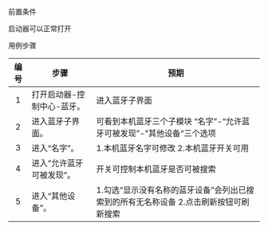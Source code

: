 前置条件

启动器可以正常打开

用例步骤

| 编号 | 步骤                                      | 预期               |
| :--: | ----------------------------------------- | ------------------ |
|  1   | 打开启动器-控制中心-蓝牙。                    | 进入蓝牙子界面   |
|  2   | 进入蓝牙子界面。| 可看到本机蓝牙三个子模块 “名字”-“允许蓝牙可被发现”-"其他设备“三个选项 |
|  3   | 进入“名字”。    | 1.本机蓝牙名字可修改 2.本机蓝牙开关可用  |
|  4   | 进入“允许蓝牙可被发现”。    | 开关可控制本机蓝牙是否可被搜索 |
|  5   | 进入“其他设备”。    | 1.勾选“显示没有名称的蓝牙设备”会列出已搜索到的所有无名称设备 2.点击刷新按钮可刷新搜索 |